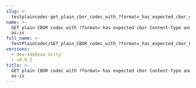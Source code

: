 ```yaml
---
slug: >-
  testplaincodec-get_plain_cbor_codec_with_?format=_has_expected_cbor_content-type_and_body_as-is
name: >-
  GET plain CBOR codec with ?format= has expected cbor Content-Type and body
  as-is
full_name: >-
  TestPlainCodec/GET_plain_CBOR_codec_with_?format=_has_expected_cbor_Content-Type_and_body_as-is
versions:
  - dev-44b0eaa-dirty
  - v0.0.2
title: >-
  GET plain CBOR codec with ?format= has expected cbor Content-Type and body
  as-is
---
```



